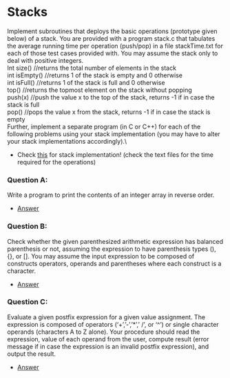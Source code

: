 # Stacks

Implement subroutines that deploys the basic operations (prototype given below) of a stack. You are provided with a program stack.c that tabulates the average running time per operation (push/pop) in a file stackTime.txt for each of those test cases provided with. You may assume the stack only to deal with positive integers. \
Int size() //returns the total number of elements in the stack \
int isEmpty() //returns 1 of the stack is empty and 0 otherwise \
int isFull() //returns 1 of the stack is full and 0 otherwise \
top() //returns the topmost element on the stack without popping \
push(x) //push the value x to the top of the stack, returns -1 if in case the stack is full \
pop() //pops the value x from the stack, returns -1 if in case the stack is empty \
Further, implement a separate program (in C or C++) for each of the following problems using your stack implementation (you may have to alter your stack implementations accordingly).\

- Check [this](stack.c) for stack implementation! (check the text files for the time required for the operations)

### Question A:
Write a program to print the contents of an integer array in reverse order.
- [Answer](reverse.c)

### Question B:
Check whether the given parenthesized arithmetic expression has balanced parenthesis or not, assuming the expression to have parenthesis types (), {}, or []. You may assume the input expression to be composed of constructs operators, operands and parentheses where each construct is a character.
- [Answer](paranthesis.cpp)

### Question C:
Evaluate a given postfix expression for a given value assignment. The expression is composed of operators (‘+’,’-’,’*’,’ /’, or ‘^’) or single character operands (characters A to Z alone). Your procedure should read the expression, value of each operand from the user, compute result (error message if in case the expression is an invalid postfix expression), and output the result.
- [Answer](postfix.cpp)